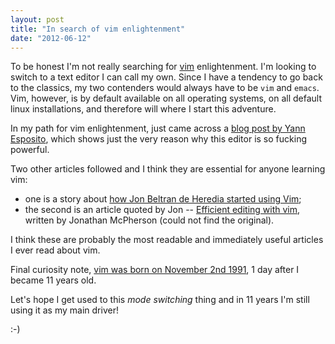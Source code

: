 ```yaml
---
layout: post
title: "In search of vim enlightenment"
date: "2012-06-12"
---
```


To be honest I'm not really searching for [vim](https://www.vim.org/) enlightenment. I'm looking to switch to a text editor I can call my own. Since I have a tendency to go back to the classics, my two contenders would always have to be `vim` and `emacs`. Vim, however, is by default available on all operating systems, on all default linux installations, and therefore will where I start this adventure.

In my path for vim enlightenment, just came across a [blog post by Yann Esposito](http://yannesposito.com/Scratch/en/blog/Learn-Vim-Progressively/), which shows just the very reason why this editor is so fucking powerful.

Two other articles followed and I think they are essential for anyone learning vim:

- one is a story about [how Jon Beltran de Heredia started using Vim](http://blog.ngedit.com/2005/06/03/the-vi-input-model/ "the vi input model");
- the second is an article quoted by Jon -- [Efficient editing with vim](http://robertames.com/files/vim-editing.html "efficient editing with vim"), written by Jonathan McPherson (could not find the original).

I think these are probably the most readable and immediately useful articles I ever read about vim.

Final curiosity note, [vim was born on November 2nd 1991](http://arstechnica.com/information-technology/2011/11/two-decades-of-productivity-vims-20th-anniversary/), 1 day after I became 11 years old.

Let's hope I get used to this _mode switching_ thing and in 11 years I'm still using it as my main driver!

:-)
